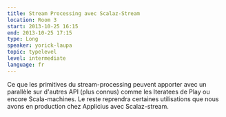 ```yaml
---
title: Stream Processing avec Scalaz-Stream
location: Room 3
start: 2013-10-25 16:15
end: 2013-10-25 17:15
type: Long
speaker: yorick-laupa
topic: typelevel
level: intermediate
language: fr
---
```


Ce que les primitives du stream-processing peuvent apporter avec un parallèle sur d'autres API (plus connus) comme les Iteratees de Play ou encore  Scala-machines. Le reste reprendra certaines utilisations que nous avons en production chez Applicius avec Scalaz-stream.
